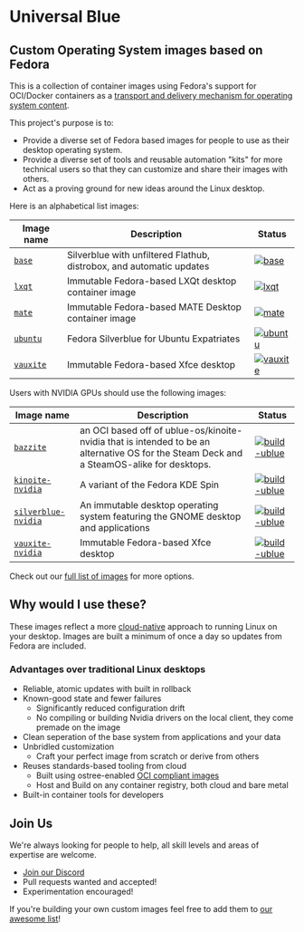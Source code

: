 # Universal Blue

## Custom Operating System images based on Fedora

This is a collection of container images using Fedora's support for OCI/Docker containers as a [transport and delivery mechanism for operating system content](https://fedoraproject.org/wiki/Changes/OstreeNativeContainerStable).


This project's purpose is to:

- Provide a diverse set of Fedora based images for people to use as their desktop operating system.
- Provide a diverse set of tools and reusable automation "kits" for more technical users so that they can customize and share their images with others.
- Act as a proving ground for new ideas around the Linux desktop. 

Here is an alphabetical list images:

| Image name | Description | Status | 
| ---------- | ----------- | ------ | 
| [`base`](https://github.com/ublue-os/base) | Silverblue with unfiltered Flathub, distrobox, and automatic updates |  [![base](https://github.com/ublue-os/base/actions/workflows/build.yml/badge.svg)](https://github.com/ublue-os/base/actions/workflows/build.yml) |
| [`lxqt`](https://github.com/ublue-os/lxqt) | Immutable Fedora-based LXQt desktop container image  | [![lxqt](https://github.com/ublue-os/lxqt/actions/workflows/build.yml/badge.svg)](https://github.com/ublue-os/lxqt/actions/workflows/build.yml) |
| [`mate`](https://github.com/ublue-os/mate) | Immutable Fedora-based MATE Desktop container image | [![mate](https://github.com/ublue-os/mate/actions/workflows/build.yml/badge.svg)](https://github.com/ublue-os/mate/actions/workflows/build.yml) |
| [`ubuntu`](https://github.com/ublue-os/ubuntu) | Fedora Silverblue for Ubuntu Expatriates | [![ubuntu](https://github.com/ublue-os/ubuntu/actions/workflows/build.yml/badge.svg)](https://github.com/ublue-os/ubuntu/actions/workflows/build.yml) |
| [`vauxite`](https://github.com/ublue-os/vauxite) | Immutable Fedora-based Xfce desktop | [![vauxite](https://github.com/ublue-os/vauxite/actions/workflows/build.yml/badge.svg)](https://github.com/ublue-os/vauxite/actions/workflows/build.yml) |

Users with NVIDIA GPUs should use the following images: 

| Image name | Description | Status | 
| ---------- | ----------- | ------ | 
| [`bazzite`](https://github.com/ublue-os/bazzite) | an OCI based off of ublue-os/kinoite-nvidia that is intended to be an alternative OS for the Steam Deck and a SteamOS-alike for desktops.  | [![build-ublue](https://github.com/ublue-os/bazzite/actions/workflows/build.yml/badge.svg)](https://github.com/ublue-os/bazzite/actions/workflows/build.yml) |
| [`kinoite-nvidia`](https://github.com/ublue-os/nvidia) | A variant of the Fedora KDE Spin | [![build-ublue](https://github.com/ublue-os/nvidia/actions/workflows/build.yml/badge.svg)](https://github.com/ublue-os/nvidia/actions/workflows/build.yml) |
| [`silverblue-nvidia`](https://github.com/ublue-os/nvidia) | An immutable desktop operating system featuring the GNOME desktop and applications | [![build-ublue](https://github.com/ublue-os/nvidia/actions/workflows/build.yml/badge.svg)](https://github.com/ublue-os/nvidia/actions/workflows/build.yml) |
| [`vauxite-nvidia`](https://github.com/ublue-os/nvidia) | Immutable Fedora-based Xfce desktop | [![build-ublue](https://github.com/ublue-os/nvidia/actions/workflows/build.yml/badge.svg)](https://github.com/ublue-os/nvidia/actions/workflows/build.yml) |

Check out our [full list of images](https://github.com/orgs/ublue-os/packages) for more options.

## Why would I use these?

These images reflect a more [cloud-native](https://www.youtube.com/watch?v=vZ1LRe_foJY) approach to running Linux on your desktop. Images are built a minimum of once a day so updates from Fedora are included.

### Advantages over traditional Linux desktops 

- Reliable, atomic updates with built in rollback
- Known-good state and fewer failures
    - Significantly reduced configuration drift
    - No compiling or building Nvidia drivers on the local client, they come premade on the image
- Clean seperation of the base system from applications and your data
- Unbridled customization
    - Craft your perfect image from scratch or derive from others   
- Reuses standards-based tooling from cloud
    - Built using ostree-enabled [OCI compliant images](https://opencontainers.org/)
    - Host and Build on any container registry, both cloud and bare metal
- Built-in container tools for developers

## Join Us

We're always looking for people to help, all skill levels and areas of expertise are welcome.

- [Join our Discord](https://discord.gg/WEu6BdFEtp)
- Pull requests wanted and accepted!
- Experimentation encouraged!

If you're building your own custom images feel free to add them to [our awesome list](https://github.com/ublue-os/awesome-custom-images)!
